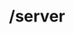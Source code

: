 ---
title: /server
position: 4.6
type: get
description: Hiển thị thông tin các volume mà máy chủ ảo sử dụng
left_code_blocks:
  - code_block: |-
      r = requests.get("http://portalurl/api/v1/server/{instance_id}/list_volume_attached/", token="YOUR_TOKEN_KEY")
      print r.text
    title: Python
    language: python
right_code_blocks:
  - code_block: |-
        [
            {
                "bootable": "true",
                "name": "string",
                "size": 0,
                "volume_id": "string"
            },
        ]

    title: Response
    language: json
---